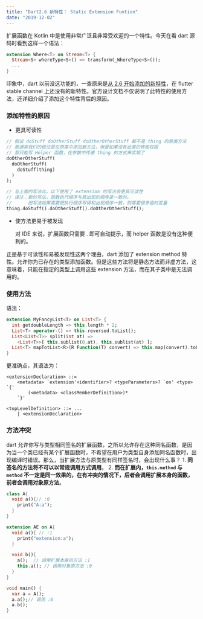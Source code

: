 ```yaml
---
title: "Dart2.6 新特性： Static Extension Funtion"
date: "2019-12-02"
---
```


扩展函数在 Kotlin 中是使用非常广泛且非常受欢迎的一个特性。今天在看 dart 源码时看到这样一个语法：

```dart
extension Where<T> on Stream<T> {
  Stream<S> whereType<S>() => transform(_WhereType<S>());
  ...
}
```

印象中，dart 以前没这功能的，一查原来是[从 2.6 开始添加的新特性](https://github.com/dart-lang/language/blob/master/accepted/2.6/static-extension-members/feature-specification.md)，在 flutter stable channel 上还没有的新特性。官方设计文档不仅说明了此特性的使用方法，还详细介绍了添加这个特性背后的原因。

### 添加特性的原因

- 更具可读性

```dart
// 假设 doStuff doOtherStuff doOtherOtherStuff 都不是 thing 的原类方法
// 那通常我们的做法是在原类中添加新方法，但是如果没有此类的修改权限
// 那只能写 Helper 函数，在参数中传递 thing 的方式来实现了
doOtherOtherStuff(
  doOtherStuff(
    doStuff(thing)
  )
);

// 与上面的写法比，以下使用了 extension 的写法会更具可读性
// 译注：新的写法，函数执行顺序与其出现的顺序是一致的。
//      旧写法如果需要把执行顺序写得和出现顺序一致，则需要很多临时变量
thing.doStuff().doOtherStuff().doOtherOtherStuff();
```

- 使方法更易于被发现
    
    对 IDE 来说，扩展函数只需要 . 即可自动提示，而 helper 函数是没有这种便利的。
    

正是基于可读性和易被发现性这两个理由，dart 添加了 extension method 特性。允许你为已存在的类型添加函数。但是这些方法将是静态方法而非虚方法，这意味着，只能在指定的类型上调用这些 extension 方法，而在其子类中是无法调用的。

### 使用方法

语法：

```dart
extension MyFancyList<T> on List<T> {
  int getdoubleLength => this.length * 2;
  List<T> operator-() => this.reversed.toList();
  List<List<T>> split(int at) =>
    <List<T>>[ this.sublist(0,at), this.sublist(at) ];
  List<T> mapTotList<R>(R Function(T) convert) => this.map(convert).toList();
}
```

更准确点，其语法为：

```garmer
<extensionDeclaration> ::=
    <metadata> `extension'<identifier>? <typeParameters>? `on' <type> `{'
        (<metadata> <classMemberDefinition>)*
    `}'

<topLevelDefinition> ::= ...
    | <extensionDeclaration>
```

### 方法冲突

dart 允许你写与类型相同签名的扩展函数，之所以允许存在这种同名函数，是因为当一个类已经有某个扩展函数时，不希望在用户为类型自身添加同名函数时，出现编译时错误。那么，当扩展方法与原类型有同样签名时，会出现什么事？ 1. **同签名的方法将不可以以常规调用方式调用**。 2. **而在扩展内，`this.method` 与 `method` 不一定是同一效果的，在有冲突的情况下，后者会调用扩展本身的函数，前者会调用对象原方法**。

```dart
class A{
  void a(){// :0
    print("A:a");
  }
}

extension AE on A{
  void a(){ // :1
    print("extension:a");
  }

  void b(){
    a();  // 调用扩展本身的方法 :1
    this.a(); // 调用对象原方法 :0
  }
}

void main() {
  var a = A();
  a.a();// 调用 :0
  a.b();
}
```
